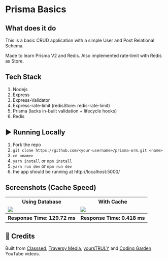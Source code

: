 # Prisma Basics

## What does it do
This is a basic CRUD application with a simple User and Post Relational Schema.

Made to learn Prisma V2 and Redis. Also implemented rate-limit with Redis as Store.

## Tech Stack

1. Nodejs
  1. Express
  2. Express-Validator
  3. Express-rate-limit (redisStore: redis-rate-limit)
  4. Prisma (lacks in-built validation + lifecycle hooks)
  5. Redis

## ▶️ Running Locally

1. Fork the repo
2. `git clone https://github.com/<your-username>/prisma-orm.git <name>`
3. `cd <name>`
4. `yarn install` or `npm install`
5. `yarn run dev` or `npm run dev`
6. the app should be running at http://localhost:5000/

## Screenshots (Cache Speed)

<table>
  <tr>
    <th>Using Database</th>
    <th>With Cache</th>
  </tr>
  <tr>
    <td>
      <img src="https://user-images.githubusercontent.com/50591491/115385355-ad362b80-a1f5-11eb-8482-60b3c7c51c37.png">
    </td>
    <td>
      <img src="https://user-images.githubusercontent.com/50591491/115385436-c50daf80-a1f5-11eb-9f0a-77771bfdc8e2.png">
    </td>
  </tr>
  <tr>
    <th align=centre>Response Time: 129.72 ms</th>
    <th align=centre>Response Time: 0.418 ms</th>
  </tr>
</table>

## 🔔 Credits
Built from [Classsed](https://youtu.be/Ehv69qFvN2I), [Traversy Media](https://youtu.be/oaJq1mQ3dFI), [yoursTRULY](https://youtu.be/RL9mnX0qXhY) and [Coding Garden](https://youtu.be/nCWE6eonL7k) YouTube videos.
